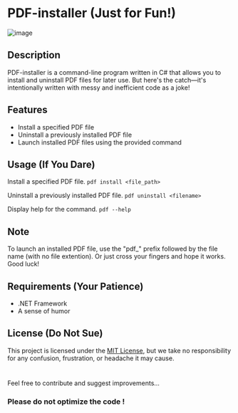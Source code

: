 # PDF-installer (Just for Fun!)

![image](https://media.discordapp.net/attachments/984138155491995650/1108485357076500650/image.png)

## Description
PDF-installer is a command-line program written in C# that allows you to install and uninstall PDF files for later use.
But here's the catch—it's intentionally written with messy and inefficient code as a joke!

## Features
- Install a specified PDF file
- Uninstall a previously installed PDF file
- Launch installed PDF files using the provided command

## Usage (If You Dare)

Install a specified PDF file.
```pdf install <file_path>```

Uninstall a previously installed PDF file.
```pdf uninstall <filename>```

Display help for the command.
```pdf --help```

## Note

To launch an installed PDF file, use the "pdf_" prefix followed by the file name (with no file extention). Or just cross your fingers and hope it works. Good luck!

## Requirements (Your Patience)

- .NET Framework
- A sense of humor

## License (Do Not Sue)
This project is licensed under the [MIT License](LICENSE), but we take no responsibility for any confusion, frustration, or headache it may cause.
#

Feel free to contribute and suggest improvements... 
### Please do not optimize the code !
